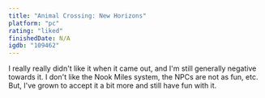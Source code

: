 ```yaml
---
title: "Animal Crossing: New Horizons"
platform: "pc"
rating: "liked"
finishedDate: N/A
igdb: "109462"
---
```


I really really didn't like it when it came out, and I'm still generally negative towards it. I don't like the Nook Miles system, the NPCs are not as fun, etc. But, I've grown to accept it a bit more and still have fun with it.
